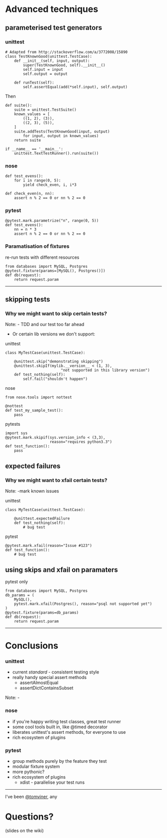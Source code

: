 Advanced techniques
===================


## parameterised test generators


### unittest

    # Adapted from http://stackoverflow.com/a/3772008/15890
    class TestKnownGood(unittest.TestCase):
        def __init__(self, input, output):
            super(TestKnownGood, self).__init__()
            self.input = input
            self.output = output

        def runTest(self):
            self.assertEqual(add(*self.input), self.output)

Then

    def suite():
        suite = unittest.TestSuite()
        known_values = [
            ((1, 2), (3)),
            ((2, 3), (5)),
        ]
        suite.addTests(TestKnownGood(input, output)
            for input, output in known_values)
        return suite

    if __name__ == '__main__':
        unittest.TextTestRunner().run(suite())


### nose

    def test_evens():
        for i in range(0, 5):
            yield check_even, i, i*3

    def check_even(n, nn):
        assert n % 2 == 0 or nn % 2 == 0


### pytest

    @pytest.mark.parametrize("n", range(0, 5))
    def test_evens():
        nn = n * 3
        assert n % 2 == 0 or nn % 2 == 0


### Paramatisation of fixtures

re-run tests with different resources

    from databases import MySQL, Postgres
    @pytest.fixture(params=[MySQL(), Postgres()])
    def db(request):
        return request.param

---

## skipping tests

### Why we might want to skip certain tests?

Note: - TDD and our test too far ahead
- Or certain lib versions we don't support:


unittest

    class MyTestCase(unittest.TestCase):

        @unittest.skip("demonstrating skipping")
        @unittest.skipIf(mylib.__version__ < (1, 3),
                             "not supported in this library version")
        def test_nothing(self):
            self.fail("shouldn't happen")

nose

    from nose.tools import nottest

    @nottest
    def test_my_sample_test():
        pass

pytests

    import sys
    @pytest.mark.skipif(sys.version_info < (3,3),
                        reason="requires python3.3")
    def test_function():
        pass


## expected failures

### Why we might want to xfail certain tests?

Note: -mark known issues


unittest

    class MyTestCase(unittest.TestCase):

        @unittest.expectedFailure
        def test_nothing(self):
            # bug test

pytest

    @pytest.mark.xfail(reason="Issue #123")
    def test_function():
        # bug test


## using skips and xfail on paramaters

pytest only

    from databases import MySQL, Postgres
    db_params = (
        MySQL(),
        pytest.mark.xfail(Postgres(), reason="psql not supported yet")
    )
    @pytest.fixture(params=db_params)
    def db(request):
        return request.param

---

# Conclusions

### unittest

- current *standard* - consistent testing style
- really handy special assert methods
    - assertAlmostEqual
    - assertDictContainsSubset

Note: -


### nose

- if you're happy writing test classes, great test runner
- some cool tools built in, like @timed decorator
- liberates unittest's assert methods, for everyone to use
- rich ecosystem of plugins


### pytest

- group methods purely by the feature they test
- modular fixture system
- more pythonic?
- rich ecosystem of plugins
    - xdist - parallelise your test runs

---

I've been [@tomviner](twitter.com/tomviner), any
# Questions?

<!-- \* link to slides has been tweeted -->
(slides on the wiki)
